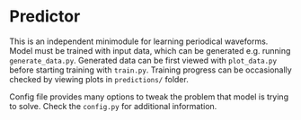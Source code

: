 # Predictor
This is an independent minimodule for learning periodical waveforms. Model must be trained with input data, which can be generated e.g. running `generate_data.py`. Generated data can be first viewed with `plot_data.py` before starting training with `train.py`. Training progress can be occasionally checked by viewing plots in `predictions/` folder.

Config file provides many options to tweak the problem that model is trying to solve. Check the `config.py` for additional information.